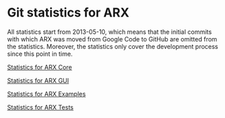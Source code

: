 # Git statistics for ARX

All statistics start from 2013-05-10, which means that the initial commits with which 
ARX was moved from Google Code to GitHub are omitted from the statistics.
Moreover, the statistics only cover the development process since this point in time.

[Statistics for ARX Core](https://rawgit.com/arx-deidentifier/arx-contributors/master/statistics-main.html)

[Statistics for ARX GUI](https://rawgit.com/arx-deidentifier/arx-contributors/master/statistics-gui.html)

[Statistics for ARX Examples](https://rawgit.com/arx-deidentifier/arx-contributors/master/statistics-example.html)

[Statistics for ARX Tests](https://rawgit.com/arx-deidentifier/arx-contributors/master/statistics-test.html)
